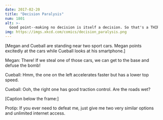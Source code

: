 ```yaml
---
date: 2017-02-20
title: "Decision Paralysis"
num: 1801
alt: >-
  Good point--making no decision is itself a decision. So that's a THIRD option I have to research!
img: https://imgs.xkcd.com/comics/decision_paralysis.png
---
```

[Megan and Cueball are standing near two sport cars. Megan points excitedly at the cars while Cueball looks at his smartphone.]

Megan: There! If we steal one of those cars, we can get to the base and defuse the bomb!

Cueball: Hmm, the one on the left accelerates faster but has a lower top speed.

Cueball: Ooh, the right one has good traction control. Are the roads wet?

[Caption below the frame:]

Protip: If you ever need to defeat me, just give me two very similar options and unlimited internet access.